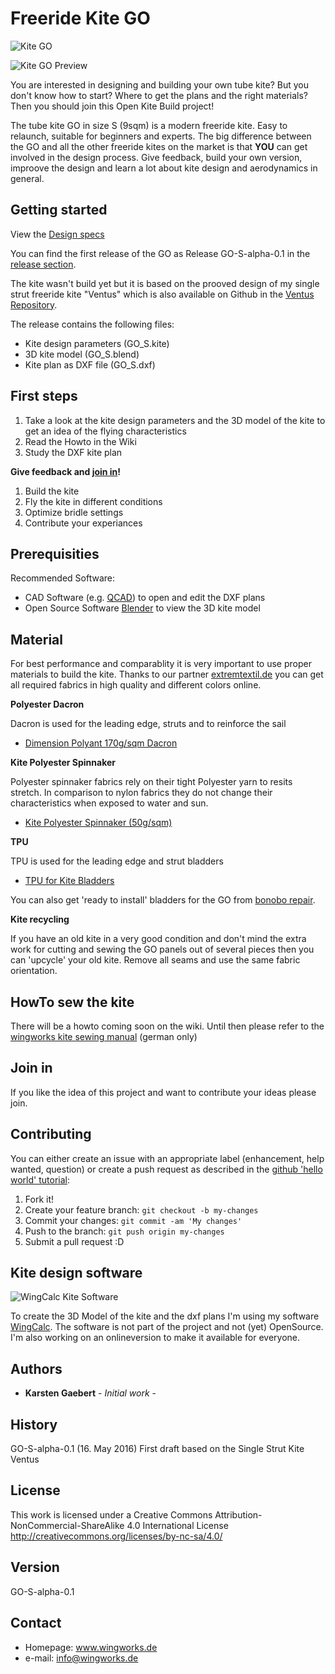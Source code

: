 # Freeride Kite GO

![Kite GO](https://github.com/wingworks/GO/blob/master/GO_S_perspective.png) 

![Kite GO Preview](https://github.com/wingworks/GO/blob/master/GO_S_plan_preview.png)

You are interested in designing and building your own tube kite? But you don't know how to start?
Where to get the plans and the right materials?  
Then you should join this Open Kite Build project!

The tube kite GO in size S (9sqm) is a modern freeride kite. Easy to relaunch, suitable for beginners and experts.
The big difference between the GO and all the other freeride kites on the market is that **YOU** can get involved in the design process. Give feedback, build your own version, improove the design and learn a lot about kite design and aerodynamics in general.

## Getting started

View the [Design specs](https://github.com/wingworks/GO/blob/master/GO_S.kite)

You can find the first release of the GO as Release GO-S-alpha-0.1 in the [release section](https://github.com/wingworks/GO/releases).

The kite wasn't build yet but it is based on the prooved design of my single strut freeride kite "Ventus" which is also available on Github in the [Ventus Repository](https://github.com/karsteng/Ventus-S).

The release contains the following files:
* Kite design parameters (GO_S.kite)
* 3D kite model (GO_S.blend)
* Kite plan as DXF file (GO_S.dxf)

## First steps

1. Take a look at the kite design parameters and the 3D model of the kite to get an idea of the flying characteristics  
1. Read the Howto in the Wiki  
1. Study the DXF kite plan  

**Give feedback and [join in](#join-in)!**

1. Build the kite
2. Fly the kite in different conditions
3. Optimize bridle settings
4. Contribute your experiances

## Prerequisities

Recommended Software:
- CAD Software (e.g. [QCAD](http://www.qcad.org)) to open and edit the DXF plans
- Open Source Software [Blender](https://www.blender.org/) to view the 3D kite model

## Material
For best performance and comparablity it is very important to use proper materials to build the kite. Thanks to our partner [extremtextil.de](http://extremtextil.de) you can get all required fabrics in high quality and different colors online.

**Polyester Dacron**

Dacron is used for the leading edge, struts and to reinforce the sail
* [Dimension Polyant 170g/sqm Dacron](http://www.extremtextil.de/catalog/advanced_search_result.php?keywords=dacron&x=10&y=11)

**Kite Polyester Spinnaker**

Polyester spinnaker fabrics rely on their tight Polyester yarn to resits stretch. In comparison to nylon fabrics they do not change their characteristics when exposed to water and sun.
* [Kite Polyester Spinnaker (50g/sqm)](http://www.extremtextil.de/catalog/Double-Ripstop-Kite-Polyester-hight-tenacity-PU-coated-53g-sqm::2868.html)

**TPU**

TPU is used for the leading edge and strut bladders
* [TPU for Kite Bladders](http://www.extremtextil.de/catalog/TPU-film-transparent-0-1mm-thick-110g-sqm-for-Kite-Bladder::2801.html)

You can also get 'ready to install' bladders for the GO from [bonobo repair](http://bonoborepair.de/de/Kite-Bladder/).

**Kite recycling**

If you have an old kite in a very good condition and don't mind the extra work for cutting and sewing the GO panels out of several pieces then you can 'upcycle' your old kite.
Remove all seams and use the same fabric orientation.

## HowTo sew the kite

There will be a howto coming soon on the wiki. Until then please refer to the [wingworks kite sewing manual](http://www.wingworks.de/bauanleitungen/tube-kite/bauanleitung/) (german only) 

## Join in

If you like the idea of this project and want to contribute your ideas please join.

## Contributing

You can either create an issue with an appropriate label (enhancement, help wanted, question) or create a push request as described in the [github 'hello world' tutorial](https://guides.github.com/activities/hello-world/):

1. Fork it!
2. Create your feature branch: `git checkout -b my-changes`
3. Commit your changes: `git commit -am 'My changes'`
4. Push to the branch: `git push origin my-changes`
5. Submit a pull request :D

## Kite design software

![WingCalc Kite Software](http://www.wingworks.de/wp-content/uploads/wingcalc_kite_software-2-300x169.png)

To create the 3D Model of the kite and the dxf plans I'm using my software [WingCalc](http://www.wingworks.de/kite-design/3d-software-wingcalc/). The software is not part of the project and not (yet) OpenSource. I'm also working on an onlineversion to make it available for everyone.

## Authors

* **Karsten Gaebert** - *Initial work* -

## History

GO-S-alpha-0.1 (16. May 2016)
First draft based on the Single Strut Kite Ventus


## License

This work is licensed under a Creative Commons Attribution-NonCommercial-ShareAlike 4.0 International License
http://creativecommons.org/licenses/by-nc-sa/4.0/


## Version
GO-S-alpha-0.1


## Contact
* Homepage: www.wingworks.de
* e-mail: info@wingworks.de

